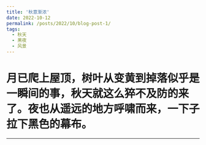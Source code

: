 ```yaml
---
title: '秋意渐浓'
date: 2022-10-12
permalink: /posts/2022/10/blog-post-1/
tags:
  - 秋天
  - 黑夜
  - 风景
---
```


月已爬上屋顶，树叶从变黄到掉落似乎是一瞬间的事，秋天就这么猝不及防的来了。夜也从遥远的地方呼啸而来，一下子拉下黑色的幕布。
======


------
